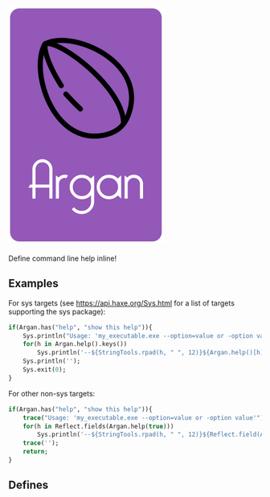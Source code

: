 ![Argan](https://raw.githubusercontent.com/tecteun/argan/master/drawing.svg?sanitize=true&1)
---
Define command line help inline!

## Examples

For sys targets (see https://api.haxe.org/Sys.html for a list of targets supporting the sys package):

```haxe
if(Argan.has("help", "show this help")){
    Sys.println("Usage: 'my_executable.exe --option=value or -option value'");
    for(h in Argan.help().keys())
        Sys.println('--${StringTools.rpad(h, " ", 12)}${Argan.help()[h]}');
    Sys.println('');
    Sys.exit(0);
}
```

For other non-sys targets:

```haxe
if(Argan.has("help", "show this help")){
    trace("Usage: 'my_executable.exe --option=value or -option value'");
    for(h in Reflect.fields(Argan.help(true)))
        Sys.println('--${StringTools.rpad(h, " ", 12)}${Reflect.field(Argan.help(true), h)}');
    trace('');
    return;
}
```

## Defines

